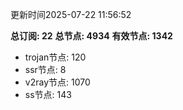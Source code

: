 更新时间2025-07-22 11:56:52

**总订阅: 22**
**总节点: 4934**
**有效节点: 1342**
- trojan节点: 120
- ssr节点: 8
- v2ray节点: 1070
- ss节点: 143
